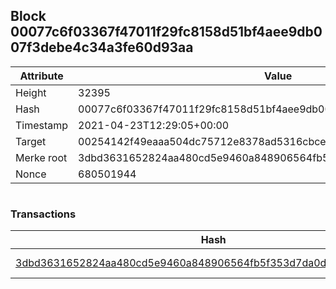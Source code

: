 ## Block 00077c6f03367f47011f29fc8158d51bf4aee9db007f3debe4c34a3fe60d93aa

Attribute | Value
--- | ---
Height | 32395
Hash | 00077c6f03367f47011f29fc8158d51bf4aee9db007f3debe4c34a3fe60d93aa
Timestamp | 2021-04-23T12:29:05+00:00
Target | 00254142f49eaaa504dc75712e8378ad5316cbcead634704b3734b6271167cc4
Merke root | 3dbd3631652824aa480cd5e9460a848906564fb5f353d7da0dcf066e5b22d8c9
Nonce | 680501944

```

```

### Transactions

Hash | Amount
--- | ---
[3dbd3631652824aa480cd5e9460a848906564fb5f353d7da0dcf066e5b22d8c9](3dbd3631652824aa480cd5e9460a848906564fb5f353d7da0dcf066e5b22d8c9.md) | 10.00000000 SKEPTI 
